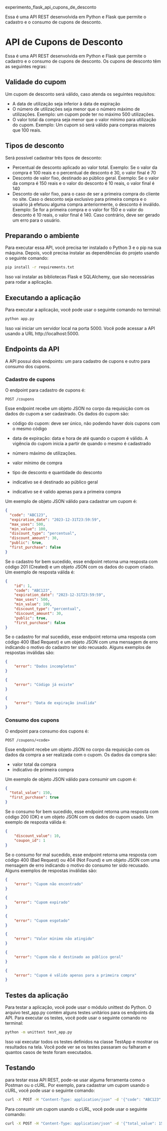 experimento_flask_api_cupons_de_desconto

Essa é uma API REST desenvolvida em Python e Flask que permite o cadastro e o consumo de cupons de desconto.



# API de Cupons de Desconto

Essa é uma API REST desenvolvida em Python e Flask que permite o cadastro e o consumo de cupons de desconto. Os cupons de desconto têm as seguintes regras:

## Validade do cupom

Um cupom de desconto será válido, caso atenda os seguintes requisitos:

- A data de utilização seja inferior à data de expiração
- O número de utilizações seja menor que o número máximo de utilizações. Exemplo:
um cupom pode ter no máximo 500 utilizações.
- O valor total da compra seja menor que o valor mínimo para utilização do cupom.
Exemplo: Um cupom só será válido para compras maiores que 100 reais.

## Tipos de desconto

Será possível cadastrar três tipos de desconto:

- Percentual de desconto aplicado ao valor total. Exemplo: Se o valor da compra é
100 reais e o percentual de desconto é 30, o valor final é 70
- Desconto de valor fixo, destinado ao público geral. Exemplo: Se o valor da compra é
150 reais e o valor do desconto é 10 reais, o valor final é 140
- Desconto de valor fixo, para o caso de ser a primeira compra do cliente no site. Caso
o desconto seja exclusivo para primeira compra e o usuário já efetuou alguma
compra anteriormente, o desconto é inválido. Exemplo: Se for a primeira compra e o
valor for 150 e o valor do desconto é 10 reais, o valor final é 140. Caso contrário,
deve ser gerado um erro para o usuário.

## Preparando o ambiente

Para executar essa API, você precisa ter instalado o Python 3 e o pip na sua máquina. Depois, você precisa instalar as dependências do projeto usando o seguinte comando:

```bash
pip install -r requirements.txt
```

Isso vai instalar as bibliotecas Flask e SQLAlchemy, que são necessárias para rodar a aplicação.

## Executando a aplicação

Para executar a aplicação, você pode usar o seguinte comando no terminal:

```bash
python app.py
```

Isso vai iniciar um servidor local na porta 5000. Você pode acessar a API usando a URL http://localhost:5000.

## Endpoints da API

A API possui dois endpoints: um para cadastro de cupons e outro para consumo dos cupons.

### Cadastro de cupons

O endpoint para cadastro de cupons é:

```
POST /coupons
```

Esse endpoint recebe um objeto JSON no corpo da requisição com os dados do cupom a ser cadastrado. Os dados do cupom são:

- código do cupom: deve ser único, não podendo haver dois cupons com o mesmo
código
- data de expiração: data e hora de até quando o cupom é válido. A vigência do
cupom inicia a partir de quando o mesmo é cadastrado
- número máximo de utilizações.
- valor mínimo de compra

- tipo de desconto e quantidade do desconto
- indicativo se é destinado ao público geral
- indicativo se é valido apenas para a primeira compra

Um exemplo de objeto JSON válido para cadastrar um cupom é:

```json
{
  "code": "ABC123",
  "expiration_date": "2023-12-31T23:59:59",
  "max_uses": 500,
  "min_value": 100,
  "discount_type": "percentual",
  "discount_amount": 30,
  "public": true,
  "first_purchase": false
}
```

Se o cadastro for bem sucedido, esse endpoint retorna uma resposta com código 201 (Created) e um objeto JSON com os dados do cupom criado. Um exemplo de resposta válida é:

```json
{
    "id": 1,
    "code": "ABC123",
    "expiration_date": "2023-12-31T23:59:59",
    "max_uses": 500,
    "min_value": 100,
    "discount_type": "percentual",
    "discount_amount": 30,
    "public": true,
    "first_purchase": false
}
```

Se o cadastro for mal sucedido, esse endpoint retorna uma resposta com código 400 (Bad Request) e um objeto JSON com uma mensagem de erro indicando o motivo do cadastro ter sido recusado. Alguns exemplos de respostas inválidas são:

```json
{
    "error": "Dados incompletos"
}
```

```json
{
    "error": "Código já existe"
}
```

```json
{
    "error": "Data de expiração inválida"
}
```

### Consumo dos cupons

O endpoint para consumo dos cupons é:

```
POST /coupons/<code>
```

Esse endpoint recebe um objeto JSON no corpo da requisição com os dados da compra a ser realizada com o cupom. Os dados da compra são:

- valor total da compra
- indicativo de primeira compra

Um exemplo de objeto JSON válido para consumir um cupom é:

```json
{
  "total_value": 150,
  "first_purchase": true
}
```

Se o consumo for bem sucedido, esse endpoint retorna uma resposta com código 200 (OK) e um objeto JSON com os dados do cupom usado. Um exemplo de resposta válida é:

```json
{
    "discount_value": 10,
    "coupon_id": 1
}
```

Se o consumo for mal sucedido, esse endpoint retorna uma resposta com código 400 (Bad Request) ou 404 (Not Found) e um objeto JSON com uma mensagem de erro indicando o motivo do consumo ter sido recusado. Alguns exemplos de respostas inválidas são:

```json
{
    "error": "Cupom não encontrado"
}
```

```json
{
    "error": "Cupom expirado"
}
```

```json
{
    "error": "Cupom esgotado"
}
```

```json
{
    "error": "Valor mínimo não atingido"
}
```

```json
{
    "error": "Cupom não é destinado ao público geral"
}
```

```json
{
    "error": "Cupom é válido apenas para a primeira compra"
}
```

## Testes da aplicação

Para testar a aplicação, você pode usar o módulo unittest do Python. O arquivo test_app.py contém alguns testes unitários para os endpoints da API. Para executar os testes, você pode usar o seguinte comando no terminal:

```bash
python -m unittest test_app.py
```

Isso vai executar todos os testes definidos na classe TestApp e mostrar os resultados na tela. Você pode ver se os testes passaram ou falharam e quantos casos de teste foram executados.








## Testando

para testar essa API REST, pode-se usar alguma ferramenta como o Postman ou o cURL. Por exemplo, para cadastrar um cupom usando o cURL, você pode usar o seguinte comando:

```bash
curl -X POST -H "Content-Type: application/json" -d '{"code": "ABC123", "expiration_date": "2023-12-31T23:59:59", "max_uses": 500, "min_value": 100, "discount_type": "percentual", "discount_amount": 30, "public": true, "first_purchase": false}' http://localhost:5000/coupons
```

Para consumir um cupom usando o cURL, você pode usar o seguinte comando:

```bash
curl -X POST -H "Content-Type: application/json" -d '{"total_value": 150, "first_purchase": true}' http://localhost:5000/coupons/ABC123
```